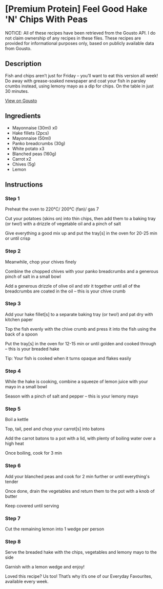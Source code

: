 # [Premium Protein] Feel Good Hake 'N' Chips With Peas

NOTICE: All of these recipes have been retrieved from the Gousto API. I do not claim ownership of any recipes in these files. These recipes are provided for informational purposes only, based on publicly available data from Gousto.

## Description

Fish and chips aren’t just for Friday – you’ll want to eat this version all week! Do away with grease-soaked newspaper and coat your fish in parsley crumbs instead, using lemony mayo as a dip for chips. On the table in just 30 minutes.

[View on Gousto](https://www.gousto.co.uk/recipes/cookbook/premium-protein-feel-good-hake-n-chips-with-peas)

## Ingredients

- Mayonnaise (30ml) x0
- Hake fillets (2pcs)
- Mayonnaise (50ml)
- Panko breadcrumbs (30g)
- White potato x3
- Blanched peas (160g)
- Carrot x2
- Chives (5g)
- Lemon

## Instructions


### Step 1

Preheat the oven to 220°C/ 200°C (fan)/ gas 7

Cut your potatoes (skins on) into thin chips, then add them to a baking tray (or two!) with a drizzle of vegetable oil and a pinch of salt

Give everything a good mix up and put the tray[s] in the oven for 20-25 min or until crisp


### Step 2

Meanwhile, chop your chives finely

Combine the chopped chives with your panko breadcrumbs and a generous pinch of salt in a small bowl

Add a generous drizzle of olive oil and stir it together until all of the breadcrumbs are coated in the oil – this is your chive crumb


### Step 3

Add your hake fillet[s] to a separate baking tray (or two!) and pat dry with kitchen paper

Top the fish evenly with the chive crumb and press it into the fish using the back of a spoon

Put the tray[s] in the oven for 12-15 min or until golden and cooked through – this is your breaded hake

Tip: Your fish is cooked when it turns opaque and flakes easily


### Step 4

While the hake is cooking, combine a squeeze of<span class="text-danger"> </span>lemon juice with your mayo in a small bowl

Season with a pinch of salt and pepper – this is your lemony mayo


### Step 5

Boil a kettle

Top, tail, peel and chop your carrot[s] into batons

Add the carrot batons to a pot with a lid, with plenty of boiling water over a high heat

Once boiling, cook for 3 min


### Step 6

Add your blanched peas and cook for 2 min further or until everything's tender

Once done, drain the vegetables and return them to the pot with a knob of butter

Keep covered until serving


### Step 7

Cut the remaining lemon into 1 wedge per person

### Step 8

Serve the breaded hake with the chips, vegetables and lemony mayo to the side

Garnish with a lemon wedge and enjoy!

<span class="text-danger">Loved this recipe? Us too! That’s why it’s one of our Everyday Favourites, available every week.</span>

